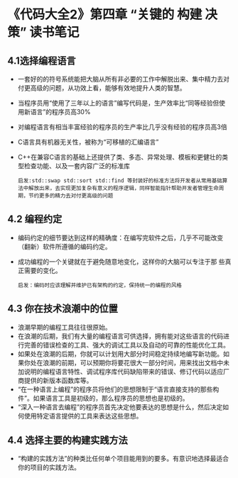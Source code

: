 # 《代码大全2》第四章 “关键的 构建 决策” 读书笔记

## 4.1选择编程语言

* 一套好的的符号系统能把大脑从所有非必要的工作中解脱出来、集中精力去对付更高级的问题，从功效上看，能够有效地提升人类的智慧。
* 当程序员用“使用了三年以上的语言”编写代码是，生产效率比“同等经验但使用新语言”的程序员高30%
* 对编程语言有相当丰富经验的程序员的生产率比几乎没有经验的程序员高3倍
* C语言具有机器无关性，被称为“可移植的汇编语言”
* C++在兼容C语言的基础上还提供了类、多态、异常处理、模板和更健壮的类型检查功能、以及一套内容广泛的标准库

    `启发:std::swap std::sort std::find 等封装好的标准方法将开发者从常用基础算法中解放出来，去实现更加复杂有意义的程序逻辑，同样智能指针帮助开发者管理生命周期，节约更多的精力去对付更高级的问题`

## 4.2 编程约定

* 编码约定的细节要达到这样的精确度：在编写完软件之后，几乎不可能改变（翻新）软件所遵循的编码约定。
* 成功编程的一个关键就在于避免随意地变化，这样你的大脑可以专注于那
些真正需要的变化。

    `启发：编码时应该理解并维护已有架构的约定，保持统一的编程的风格`

## 4.3 你在技术浪潮中的位置

* 浪潮早期的编程工具往往很原始。
* 在浪潮的后期，我们有大量的编程语言可供选择，拥有能对这些语言的代码进行完善的错误检查的工具、强大的调试工具以及自动的可靠的性能优化工具。
* 如果处在浪潮的后期，你就可以计划用大部分时间稳定持续地编写新功能。如果你处在浪潮的前期，可以预期你将要花很大一部分时间，用来找出文档中未加说明的编程语言特性、调试程序库代码缺陷带来的错误、修订代码以适应厂商提供的新版本函数库等。
* “在一种语言上编程”的程序员将他们的思想限制于“语言直接支持的那些构件”。如果语言工具是初级的，那么程序员的思想也是初级的。
* “深入一种语言去编程”的程序员首先决定他要表达的思想是什么，然后决定如何使用特定语言提供的工具来表达这些思想。
  
## 4.4 选择主要的构建实践方法

* “构建的实践方法”的种类比任何单个项目能用到的要多。有意识地选择最适合你的项目的实践方法。
